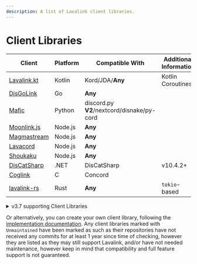 ```yaml
---
description: A list of Lavalink client libraries.
---
```


# Client Libraries

| Client                                                          | Platform | Compatible With                            | Additional Information |
|-----------------------------------------------------------------|----------|--------------------------------------------|------------------------|
| [Lavalink.kt](https://github.com/DRSchlaubi/Lavalink.kt)        | Kotlin   | Kord/JDA/**Any**                           | Kotlin Coroutines      |
| [DisGoLink](https://github.com/disgoorg/disgolink)              | Go       | **Any**                                    |                        |
| [Mafic](https://github.com/ooliver1/mafic)                      | Python   | discord.py **V2**/nextcord/disnake/py-cord |                        |
| [Moonlink.js](https://github.com/1Lucas1apk/moonlink.js)        | Node.js  | **Any**                                    |                        |
| [Magmastream](https://github.com/Blackfort-Hosting/magmastream) | Node.js  | **Any**                                    |                        |
| [Lavacord](https://github.com/lavacord/Lavacord)                | Node.js  | **Any**                                    |                        |
| [Shoukaku](https://github.com/Deivu/Shoukaku)                   | Node.js  | **Any**                                    |                        |
| [DisCatSharp](https://github.com/Aiko-IT-Systems/DisCatSharp)   | .NET     | DisCatSharp                                | v10.4.2+               |
| [Coglink](https://github.com/PerformanC/Coglink)                | C        | Concord                                    |                        |
| [lavalink-rs](https://gitlab.com/vicky5124/lavalink-rs)         | Rust     | **Any**                                    | `tokio`-based          |

<details markdown="1">
<summary>v3.7 supporting Client Libraries</summary>

| Client                                                        | Platform | Compatible With                            | Additional Information          |
|---------------------------------------------------------------|----------|--------------------------------------------|---------------------------------|
| [Lavalink.kt](https://github.com/DRSchlaubi/lavalink.kt)      | Kotlin   | JDA/Kord/**Any**                           | Kotlin Coroutines               |
| [lavaplay.py](https://github.com/HazemMeqdad/lavaplay.py)     | Python   | **Any\***                                  | *`asyncio`-based libraries only |
| [Mafic](https://github.com/ooliver1/mafic)                    | Python   | discord.py **V2**/nextcord/disnake/py-cord |                                 |
| [Wavelink](https://github.com/PythonistaGuild/Wavelink)       | Python   | discord.py **V2**                          |                                 |
| [Pomice](https://github.com/cloudwithax/pomice)               | Python   | discord.py **V2**                          |                                 |
| [Lavacord](https://github.com/lavacord/lavacord)              | Node.js  | **Any**                                    |                                 |
| [Poru](https://github.com/parasop/poru)                       | Node.js  | **Any**                                    |                                 |
| [Shoukaku](https://github.com/Deivu/Shoukaku)                 | Node.js  | **Any**                                    |                                 |
| [Cosmicord.js](https://github.com/SudhanPlayz/Cosmicord.js)   | Node.js  | **Any**                                    |                                 |
| [DisCatSharp](https://github.com/Aiko-IT-Systems/DisCatSharp) | .NET     | DisCatSharp                                | Only prior v10.4.1              |
| [Nomia](https://github.com/DHCPCD9/Nomia)                     | .NET     | DSharpPlus                                 |                                 |
| [DisGoLink](https://github.com/disgoorg/disgolink)            | Go       | **Any**                                    |                                 |

</details>

Or alternatively, you can create your own client library, following the [implementation documentation](api/index.md).
Any client libraries marked with `Unmaintained` have been marked as such as their repositories have not received any commits for at least 1 year since time of checking,
however they are listed as they may still support Lavalink, and/or have not needed maintenance, however keep in mind that compatibility and full feature support is not guaranteed.
